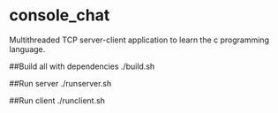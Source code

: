 # console_chat
Multithreaded TCP server-client application to learn the c programming language.

##Build all with dependencies
 ./build.sh
 
##Run server
./runserver.sh

##Run client
./runclient.sh
